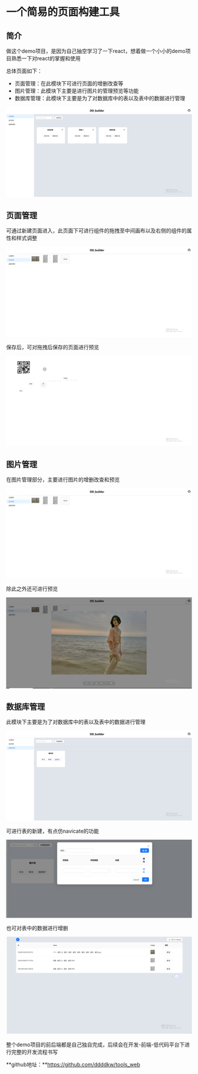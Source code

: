 # 一个简易的页面构建工具

## 简介

做这个demo项目，是因为自己抽空学习了一下react，想着做一个小小的demo项目熟悉一下对react的掌握和使用

总体页面如下：

- 页面管理：在此模块下可进行页面的增删改查等
- 图片管理：此模块下主要是进行图片的管理预览等功能
- 数据库管理：此模块下主要是为了对数据库中的表以及表中的数据进行管理

![](../assets/dd_builder/1.png)

## 页面管理

可通过新建页面进入，此页面下可进行组件的拖拽至中间画布以及右侧的组件的属性和样式调整

![](../assets/dd_builder/4.png)

保存后，可对拖拽后保存的页面进行预览

![](../assets/dd_builder/3.png)

## 图片管理

在图片管理部分，主要进行图片的增删改查和预览

![](../assets/dd_builder/4.png)

除此之外还可进行预览

![](../assets/dd_builder/6.png)

## 数据库管理

此模块下主要是为了对数据库中的表以及表中的数据进行管理

![](../assets/dd_builder/7.png)

可进行表的新建，有点仿navicate的功能

![](../assets/dd_builder/8.png)

也可对表中的数据进行增删

![](../assets/dd_builder/9.png)

整个demo项目的前后端都是自己独自完成，后续会在开发-前端-低代码平台下进行完整的开发流程书写

**github地址：**https://github.com/ddddkw/tools_web


